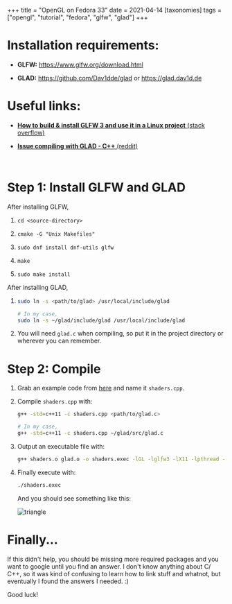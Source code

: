 +++
title = "OpenGL on Fedora 33"
date = 2021-04-14
[taxonomies]
tags = ["opengl", "tutorial", "fedora", "glfw", "glad"]
+++

# Installation requirements:

-   **GLFW:** <https://www.glfw.org/download.html>

-   **GLAD:** <https://github.com/Dav1dde/glad> or <https://glad.dav1d.de>

# Useful links:

-   [**How to build & install GLFW 3 and use it in a Linux project** (stack overflow)](https://stackoverflow.com/questions/17768008/how-to-build-install-glfw-3-and-use-it-in-a-linux-project)

-   [**Issue compiling with GLAD - C++** (reddit)](https://www.reddit.com/r/opengl/comments/blqgoy/issue_compiling_with_glad_c/)

<br />

# Step 1: Install GLFW and GLAD

After installing GLFW,

1. `cd <source-directory>`

2. `cmake -G "Unix Makefiles"`

3. `sudo dnf install dnf-utils glfw`

4. `make`

5. `sudo make install`

After installing GLAD,

1. ```bash
   sudo ln -s <path/to/glad> /usr/local/include/glad

   # In my case,
   sudo ln -s ~/glad/include/glad /usr/local/include/glad
   ```

2. You will need `glad.c` when compiling, so put it in the project directory or wherever you can remember.

# Step 2: Compile

1. Grab an example code from [here](https://learnopengl.com/code_viewer_gh.php?code=src/1.getting_started/3.2.shaders_interpolation/shaders_interpolation.cpp) and name it `shaders.cpp`.

2. Compile `shaders.cpp` with:

    ```bash
    g++ -std=c++11 -c shaders.cpp <path/to/glad.c>

    # In my case,
    g++ -std=c++11 -c shaders.cpp ~/glad/src/glad.c
    ```

3. Output an executable file with:

    ```bash
    g++ shaders.o glad.o -o shaders.exec -lGL -lglfw3 -lX11 -lpthread -ldl
    ```

4. Finally execute with:

    ```bash
    ./shaders.exec
    ```

    And you should see something like this:

    ![triangle](/images/blog/shaders.webp)

# Finally...

If this didn't help, you should be missing more required packages and you want to google until you find an answer. I don't know anything about C/ C++, so it was kind of confusing to learn how to link stuff and whatnot, but eventually I found the answers I needed. :)

Good luck!
